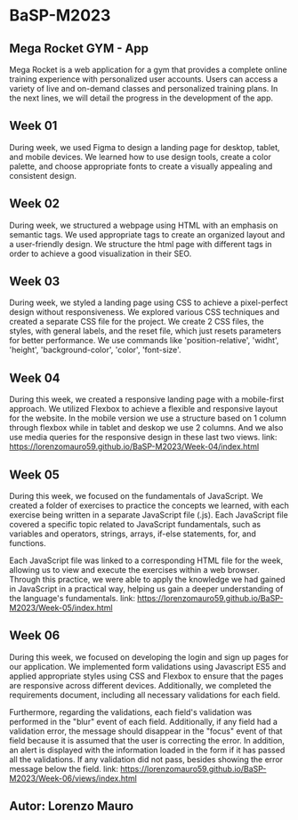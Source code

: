 # BaSP-M2023

## Mega Rocket GYM - App

Mega Rocket is a web application for a gym that provides a complete online training experience with personalized user accounts. Users can access a variety of live and on-demand classes and personalized training plans. In the next lines, we will detail the progress in the development of the app.

## Week 01

During week, we used Figma to design a landing page for desktop, tablet, and mobile devices. We learned how to use design tools, create a color palette, and choose appropriate fonts to create a visually appealing and consistent design.

## Week 02

During week, we structured a webpage using HTML with an emphasis on semantic tags. We used appropriate tags to create an organized layout and a user-friendly design. We structure the html page with different tags in order to achieve a good visualization in their SEO.

## Week 03

During week, we styled a landing page using CSS to achieve a pixel-perfect design without responsiveness. We explored various CSS techniques and created a separate CSS file for the project. We create 2 CSS files, the styles, with general labels, and the reset file, which just resets parameters for better performance. We use commands like 'position-relative', 'widht', 'height', 'background-color', 'color', 'font-size'.

## Week 04

During this week, we created a responsive landing page with a mobile-first approach. We utilized Flexbox to achieve a flexible and responsive layout for the website. In the mobile version we use a structure based on 1 column through flexbox while in tablet and deskop we use 2 columns. And we also use media queries for the responsive design in these last two views.
link: https://lorenzomauro59.github.io/BaSP-M2023/Week-04/index.html

## Week 05

During this week, we focused on the fundamentals of JavaScript. We created a folder of exercises to practice the concepts we learned, with each exercise being written in a separate JavaScript file (.js). Each JavaScript file covered a specific topic related to JavaScript fundamentals, such as variables and operators, strings, arrays, if-else statements, for, and functions.

Each JavaScript file was linked to a corresponding HTML file for the week, allowing us to view and execute the exercises within a web browser. Through this practice, we were able to apply the knowledge we had gained in JavaScript in a practical way, helping us gain a deeper understanding of the language's fundamentals.
link: https://lorenzomauro59.github.io/BaSP-M2023/Week-05/index.html

## Week 06

During this week, we focused on developing the login and sign up pages for our application. We implemented form validations using Javascript ES5 and applied appropriate styles using CSS and Flexbox to ensure that the pages are responsive across different devices. Additionally, we completed the requirements document, including all necessary validations for each field.

Furthermore, regarding the validations, each field's validation was performed in the "blur" event of each field. Additionally, if any field had a validation error, the message should disappear in the "focus" event of that field because it is assumed that the user is correcting the error. In addition, an alert is displayed with the information loaded in the form if it has passed all the validations. If any validation did not pass, besides showing the error message below the field.
link: https://lorenzomauro59.github.io/BaSP-M2023/Week-06/views/index.html

## Autor: Lorenzo Mauro
